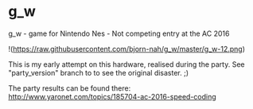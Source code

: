 # g_w
g_w - game for Nintendo Nes - Not competing entry at the AC 2016

!(https://raw.githubusercontent.com/bjorn-nah/g_w/master/g_w-12.png)

This is my early attempt on this hardware, realised during the party.
See "party_version" branch to to see the original disaster. ;)

The party results can be found there:
http://www.yaronet.com/topics/185704-ac-2016-speed-coding
